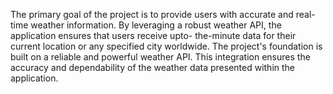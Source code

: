 The primary goal of the project is to provide users with accurate and real-time weather
information. By leveraging a robust weather API, the application ensures that users receive upto-
the-minute data for their current location or any specified city worldwide.
The project's foundation is built on a reliable and powerful weather API. This integration
ensures the accuracy and dependability of the weather data presented within the application.
